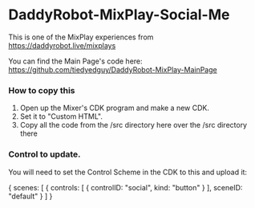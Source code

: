 # DaddyRobot-MixPlay-Social-Me

This is one of the MixPlay experiences from https://daddyrobot.live/mixplays

You can find the Main Page's code here: https://github.com/tiedyedguy/DaddyRobot-MixPlay-MainPage

### How to copy this

1. Open up the Mixer's CDK program and make a new CDK.  
2. Set it to "Custom HTML". 
3. Copy all the code from the /src directory here over the /src directory there


### Control to update.

You will need to set the Control Scheme in the CDK to this and upload it:

{
  scenes: [
    {
      controls: [
        {
          controlID: "social",
          kind: "button"
        }
      ],
      sceneID: "default"
    }
  ]
}
